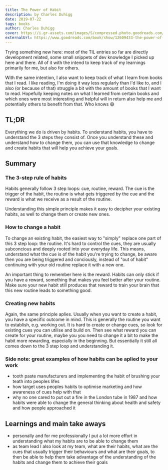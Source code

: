 ```yaml
---
title: The Power of Habit
description: by Charles Duhigg
date: 2019-07-22
tags: books
author: Charles Duhigg
cover: https://i.gr-assets.com/images/S/compressed.photo.goodreads.com/books/1545854312l/12609433._SY475_.jpg
externalUrl: https://www.goodreads.com/book/show/12609433-the-power-of-habit
---
```


Trying something new here: most of the TIL entries so far are directly development related, some small snippets of dev knowledge I picked up here and there. All of it with the intend to keep track of my learnings primarily for me, but also for others.

With the same intention, I also want to keep track of what I learn from books that I read. I like reading, I'm doing it way less regularly than I'd like to, and I also (or because of that) struggle a bit with the amount of books that I want to read. Hopefully keeping notes on what I learned from certain books and which ones were most interesting and helpful will in return also help me and potentially others to benefit from that. Who knows 😄

## TL;DR

Everything we do is driven by habits. To understand habits, you have to understand the 3 steps they consist of. Once you understand these and understand how to change them, you can use that knowledge to change and create habits that will help you achieve your goals.

## Summary

### The 3-step rule of habits

Habits generally follow 3 step loops: cue, routine, reward. The cue is the trigger of the habit, the routine is what gets triggered by the cue and the reward is what we receive as a result of the routine.

Understanding this simple principle makes it easy to decipher your existing habits, as well to change them or create new ones.

### How to change a habit

To change an existing habit, the easiest way to "simply" replace one part of this 3 step loop: the routine. It's hard to control the cues, they are usually subconcious and deeply rooted into your everyday life. This means, understand what the cue is of the habit you're trying to change, be aware then you are being triggered and conciously, instead of "out of habit" continuing with your old routine replace it with a new one.

An important thing to remember here is the reward. Habits can only stick if you have a reward, something that makes you feel better after your routine. Make sure your new habit still produces that reward to train your brain that this new routine leads to something good.

### Creating new habits

Again, the same principle aplies. Usually when you want to create a habit, you have a specific outcome in mind. This is generally the routine you want to establish, e.g. working out. It is hard to create or change cues, so look for existing cues you can utilise and build on. Then see what reward you can create for your routine, maybe you you need to change it a bit to make the habit more rewarding, especially in the beginning. But essentially it still all comes down to the 3 step loop and understanding it.

### Side note: great examples of how habits can be aplied to your work

- tooth paste manufacturers and implementing the habit of brushing your teath into peoples lifes
- how target uses peoples habits to optimise marketing and how awareness of cues help with that
- why no one cared to put out a fire in the London tube in 1987 and how habits were able to change the general thinking about health and safety and how people approached it

## Learnings and main take aways

- personally and for me professionally I put a lot more effort in understanding what my habits are to be able to change them
- as team lead I also look at my team, what are their habits, what are the cues that usually trigger their behaviours and what are their goals, to then be able to help them take advantage of the understanding of the habits and change them to achieve their goals
